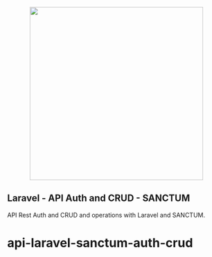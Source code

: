 <p align="center"><img src="https://raw.githubusercontent.com/laravel/art/master/logo-lockup/5%20SVG/2%20CMYK/1%20Full%20Color/laravel-logolockup-cmyk-red.svg" width="400"></p>


## Laravel - API Auth and CRUD - SANCTUM

API Rest Auth and CRUD and operations with Laravel and SANCTUM.

# api-laravel-sanctum-auth-crud